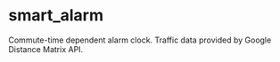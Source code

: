 # smart_alarm
Commute-time dependent alarm clock. Traffic data provided by Google Distance Matrix API. 
